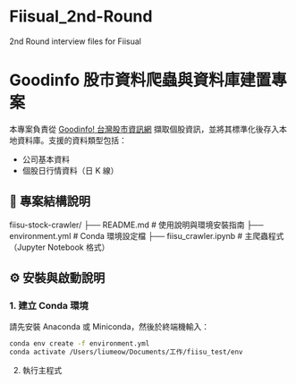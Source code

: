 # Fiisual_2nd-Round
2nd Round interview files for Fiisual

# Goodinfo 股市資料爬蟲與資料庫建置專案

本專案負責從 [Goodinfo! 台灣股市資訊網](https://goodinfo.tw) 擷取個股資訊，並將其標準化後存入本地資料庫。支援的資料類型包括：
- 公司基本資料
- 個股日行情資料（日 K 線）

## 📁 專案結構說明
fiisu-stock-crawler/
├── README.md                # 使用說明與環境安裝指南
├── environment.yml          # Conda 環境設定檔
├── fiisu_crawler.ipynb      # 主爬蟲程式（Jupyter Notebook 格式）

## ⚙️ 安裝與啟動說明

### 1. 建立 Conda 環境

請先安裝 Anaconda 或 Miniconda，然後於終端機輸入：

```bash
conda env create -f environment.yml
conda activate /Users/liumeow/Documents/工作/fiisu_test/env
```

2. 執行主程式

